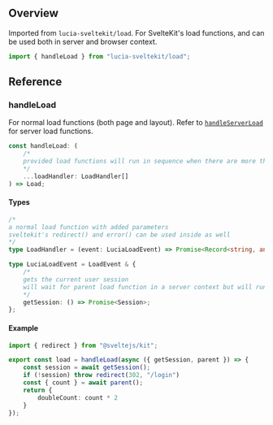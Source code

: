 ## Overview

Imported from `lucia-sveltekit/load`. For SvelteKit's load functions, and can be used both in server and browser context.

```ts
import { handleLoad } from "lucia-sveltekit/load";
```

## Reference

### handleLoad

For normal load functions (both page and layout). Refer to [`handleServerLoad`]() for server load functions.

```ts
const handleLoad: (
    /*
    provided load functions will run in sequence when there are more than 1.
    */
    ...loadHandler: LoadHandler[]
) => Load;
```

#### Types

```ts
/*
a normal load function with added parameters
sveltekit's redirect() and error() can be used inside as well
*/
type LoadHandler = (event: LuciaLoadEvent) => Promise<Record<string, any>>;
```

```ts
type LuciaLoadEvent = LoadEvent & {
    /*
    gets the current user session
    will wait for parent load function in a server context but will run immediately in a browser context
    */
    getSession: () => Promise<Session>;
};
```

#### Example

```ts
import { redirect } from "@sveltejs/kit";

export const load = handleLoad(async ({ getSession, parent }) => {
    const session = await getSession();
    if (!session) throw redirect(302, "/login")
    const { count } = await parent();
    return {
        doubleCount: count * 2
    }
});
```
